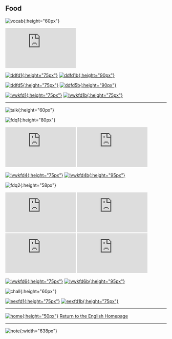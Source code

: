 ## Food
![vocab](https://1blockatatime.github.io/English/images/vocab_pt.png){:height="60px"}

<iframe width="220" height="124" src="https://www.youtube.com/embed/YC1HfRDWwQQ" frameborder="0" allow="accelerometer; autoplay; encrypted-media; gyroscope; picture-in-picture" allowfullscreen></iframe>  

[![ddfd1](https://1blockatatime.github.io/English/images/ddfd1.PNG){:height="75px"}](https://www.digitaldialects.com/English/Food.htm) [![ddfd1b](https://1blockatatime.github.io/English/images/ddfd1_pt.png){:height="90px"}](https://www.digitaldialects.com/English/Food.htm)  

[![ddfd5](https://1blockatatime.github.io/English/images/ddfd5.PNG){:height="75px"}](https://www.digitaldialects.com/English/Fruit.htm) [![ddfd5b](https://1blockatatime.github.io/English/images/ddfd5_pt.png){:height="90px"}](https://www.digitaldialects.com/English/Fruit.htm) 

[![lvwkfd1](https://1blockatatime.github.io/English/images/lvwkfd1.PNG){:height="75px"}](https://www.liveworksheets.com/worksheets/en/English_as_a_Second_Language_(ESL)/Food/Food_-_Read_and_choose_pq38361qp) [![lvwkfd1b](https://1blockatatime.github.io/English/images/lvwkfd1_pt.png){:height="75px"}](https://www.liveworksheets.com/worksheets/en/English_as_a_Second_Language_(ESL)/Food/Food_-_Read_and_choose_pq38361qp)   

***  

![talk](https://1blockatatime.github.io/English/images/talk_pt.png){:height="60px"}  

![fdq1](https://1blockatatime.github.io/English/images/fdq1_pt.png){:height="80px"}

<iframe width="220" height="124" src="https://www.youtube.com/embed/aT9tORbbvsI" frameborder="0" allow="accelerometer; autoplay; encrypted-media; gyroscope; picture-in-picture" allowfullscreen></iframe>  

<iframe width="220" height="124" src="https://www.youtube.com/embed/03hrZ7W8PZI" frameborder="0" allow="accelerometer; autoplay; encrypted-media; gyroscope; picture-in-picture" allowfullscreen></iframe>  

[![lvwkfd4](https://1blockatatime.github.io/English/images/lvwkfd4.PNG){:height="75px"}](https://www.liveworksheets.com/worksheets/en/English_as_a_Second_Language_(ESL)/Food/Food_-_Read_and_match_js38355du) [![lvwkfd4b](https://1blockatatime.github.io/English/images/lvwkfd4_pt.png){:height="95px"}](https://www.liveworksheets.com/worksheets/en/English_as_a_Second_Language_(ESL)/Food/Food_-_Read_and_match_js38355du)   

![fdq2](https://1blockatatime.github.io/English/images/fdq2_pt.png){:height="58px"}

<iframe width="220" height="124" src="https://www.youtube.com/embed/5vpA_luo_78" frameborder="0" allow="accelerometer; autoplay; encrypted-media; gyroscope; picture-in-picture" allowfullscreen></iframe>  

<iframe width="220" height="124" src="https://www.youtube.com/embed/frN3nvhIHUk" frameborder="0" allow="accelerometer; autoplay; encrypted-media; gyroscope; picture-in-picture" allowfullscreen></iframe>  

<iframe width="220" height="124" src="https://www.youtube.com/embed/ddDN30evKPc" frameborder="0" allow="accelerometer; autoplay; encrypted-media; gyroscope; picture-in-picture" allowfullscreen></iframe>  

<iframe width="220" height="124" src="https://www.youtube.com/embed/f-769il9yYQ" frameborder="0" allow="accelerometer; autoplay; encrypted-media; gyroscope; picture-in-picture" allowfullscreen></iframe>  

[![lvwkfd6](https://1blockatatime.github.io/English/images/lvwkfd6.PNG){:height="75px"}](https://www.liveworksheets.com/worksheets/en/English_as_a_Second_Language_(ESL)/Food/Food_-_Read_and_choose_nv38351ca) [![lvwkfd6b](https://1blockatatime.github.io/English/images/lvwkfd6_pt.png){:height="95px"}](https://www.liveworksheets.com/worksheets/en/English_as_a_Second_Language_(ESL)/Food/Food_-_Read_and_choose_nv38351ca)   

![chall](https://1blockatatime.github.io/English/images/chall_pt.png){:height="60px"}

[![eexfd1](https://1blockatatime.github.io/English/images/eexfd1.PNG){:height="75px"}](https://www.englishexercises.org/makeagame/viewgame.asp?id=9372#a) [![eexfd1b](https://1blockatatime.github.io/English/images/eexfd1_pt.png){:height="75px"}](https://www.englishexercises.org/makeagame/viewgame.asp?id=9372#a)   

***
[![home](https://1blockatatime.github.io/English/images/home.png){:height="50px"}](https://1blockatatime.github.io/English) [Return to the English Homepage](https://1blockatatime.github.io/English)

***
![note](https://1blockatatime.github.io/English/images/note.PNG){:width="638px"}

